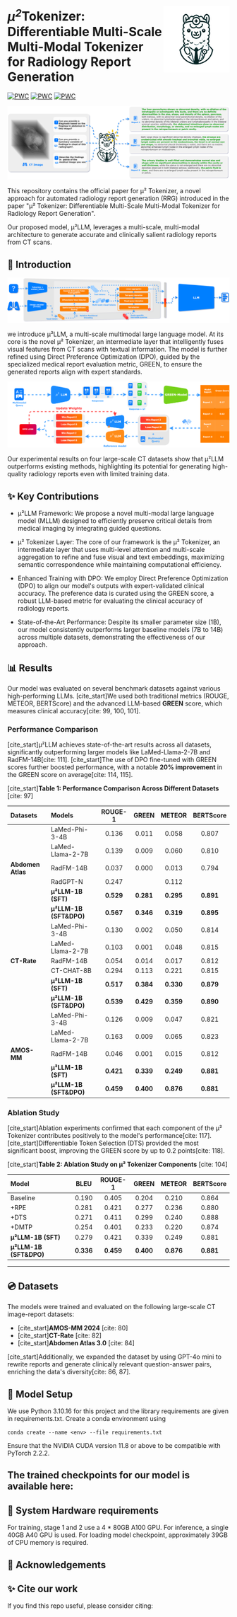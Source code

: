 <p>
  <h1>
    <img src="./assets/logo.png" height=150px align="right"/>
   <var>&micro<sup>2</sup></var>Tokenizer: Differentiable Multi-Scale Multi-Modal Tokenizer for Radiology Report Generation
  </h1>
</p>

[![PWC](https://img.shields.io/badge/%F0%9F%93%8E%20arXiv-Paper-red)](https://arxiv.org/pdf/)
[![PWC](https://img.shields.io/badge/%F0%9F%8C%8E%20Website-Official%20Page-blue)]()
[![PWC](https://img.shields.io/badge/HuggingFace-Demo-Green)]()



<p align="center">
  <img src="./assets/cover.svg">
</p>


This repository contains the official paper for μ² Tokenizer, a novel approach for automated radiology report generation (RRG) introduced in the paper "μ² Tokenizer: Differentiable Multi-Scale Multi-Modal Tokenizer for Radiology Report Generation".

Our proposed model, μ²LLM, leverages a multi-scale, multi-modal architecture to generate accurate and clinically salient radiology reports from CT scans.

## 🚀 Introduction

<img src="./assets/ullm.svg">

we introduce μ²LLM, a multi-scale multimodal large language model. At its core is the novel μ² Tokenizer, an intermediate layer that intelligently fuses visual features from CT scans with textual information. The model is further refined using Direct Preference Optimization (DPO), guided by the specialized medical report evaluation metric, GREEN, to ensure the generated reports align with expert standards.

<img src="./assets/dpo.svg">

Our experimental results on four large-scale CT datasets show that μ²LLM outperforms existing methods, highlighting its potential for generating high-quality radiology reports even with limited training data.

## ✨ Key Contributions
- μ²LLM Framework: We propose a novel multi-modal large language model (MLLM) designed to efficiently preserve critical details from medical imaging by integrating guided questions.
- μ² Tokenizer Layer: The core of our framework is the μ² Tokenizer, an intermediate layer that uses multi-level attention and multi-scale aggregation to refine and fuse visual and text embeddings, maximizing semantic correspondence while maintaining computational efficiency.
- Enhanced Training with DPO: We employ Direct Preference Optimization (DPO) to align our model's outputs with expert-validated clinical accuracy. The preference data is curated using the GREEN score, a robust LLM-based metric for evaluating the clinical accuracy of radiology reports.


- State-of-the-Art Performance: Despite its smaller parameter size (1B), our model consistently outperforms larger baseline models (7B to 14B) across multiple datasets, demonstrating the effectiveness of our approach.

## 📊 Results

Our model was evaluated on several benchmark datasets against various high-performing LLMs. [cite\_start]We used both traditional metrics (ROUGE, METEOR, BERTScore) and the advanced LLM-based **GREEN** score, which measures clinical accuracy[cite: 99, 100, 101].

### Performance Comparison

[cite\_start]μ²LLM achieves state-of-the-art results across all datasets, significantly outperforming larger models like LaMed-Llama-2-7B and RadFM-14B[cite: 111]. [cite\_start]The use of DPO fine-tuned with GREEN scores further boosted performance, with a notable **20% improvement** in the GREEN score on average[cite: 114, 115].

[cite\_start]**Table 1: Performance Comparison Across Different Datasets** [cite: 97]

| Datasets          | Models                  |  ROUGE-1  |   GREEN   |  METEOR   | BERTScore |
| :---------------- | :---------------------- | :-------: | :-------: | :-------: | :-------: |
|                   | LaMed-Phi-3-4B          |   0.136   |   0.011   |   0.058   |   0.807   |
|                   | LaMed-Llama-2-7B        |   0.139   |   0.009   |   0.060   |   0.810   |
| **Abdomen Atlas** | RadFM-14B               |   0.037   |   0.000   |   0.013   |   0.794   |
|                   | RadGPT-N                |   0.247   |           |   0.112   |           |
|                   | **μ²LLM-1B (SFT)**      | **0.529** | **0.281** | **0.295** | **0.891** |
|                   | **μ²LLM-1B (SFT\&DPO)** | **0.567** | **0.346** | **0.319** | **0.895** |
|                   | LaMed-Phi-3-4B          |   0.130   |   0.002   |   0.050   |   0.814   |
|                   | LaMed-Llama-2-7B        |   0.103   |   0.001   |   0.048   |   0.815   |
| **CT-Rate**       | RadFM-14B               |   0.054   |   0.014   |   0.017   |   0.812   |
|                   | CT-CHAT-8B              |   0.294   |   0.113   |   0.221   |   0.815   |
|                   | **μ²LLM-1B (SFT)**      | **0.517** | **0.384** | **0.330** | **0.879** |
|                   | **μ²LLM-1B (SFT\&DPO)** | **0.539** | **0.429** | **0.359** | **0.890** |
|                   | LaMed-Phi-3-4B          |   0.126   |   0.009   |   0.047   |   0.821   |
|                   | LaMed-Llama-2-7B        |   0.163   |   0.009   |   0.065   |   0.823   |
| **AMOS-MM**       | RadFM-14B               |   0.046   |   0.001   |   0.015   |   0.812   |
|                   | **μ²LLM-1B (SFT)**      | **0.421** | **0.339** | **0.249** | **0.881** |
|                   | **μ²LLM-1B (SFT\&DPO)** | **0.459** | **0.400** | **0.876** | **0.881** |

### Ablation Study

[cite\_start]Ablation experiments confirmed that each component of the μ² Tokenizer contributes positively to the model's performance[cite: 117]. [cite\_start]Differentiable Token Selection (DTS) provided the most significant boost, improving the GREEN score by up to 0.2 points[cite: 118].

[cite\_start]**Table 2: Ablation Study on μ² Tokenizer Components** [cite: 104]

| Model                   |   BLEU    |  ROUGE-1  |   GREEN   |  METEOR   | BERTScore |
| :---------------------- | :-------: | :-------: | :-------: | :-------: | :-------: |
| Baseline                |   0.190   |   0.405   |   0.204   |   0.210   |   0.864   |
| +RPE                    |   0.281   |   0.421   |   0.277   |   0.236   |   0.880   |
| +DTS                    |   0.271   |   0.411   |   0.299   |   0.240   |   0.888   |
| +DMTP                   |   0.254   |   0.401   |   0.233   |   0.220   |   0.874   |
| **μ²LLM-1B (SFT)**      |   0.279   |   0.421   |   0.339   |   0.249   |   0.881   |
| **μ²LLM-1B (SFT\&DPO)** | **0.336** | **0.459** | **0.400** | **0.876** | **0.881** |

-----

## 

## 💿 Datasets

The models were trained and evaluated on the following large-scale CT image-report datasets:

  * [cite\_start]**AMOS-MM 2024** [cite: 80]
  * [cite\_start]**CT-Rate** [cite: 82]
  * [cite\_start]**Abdomen Atlas 3.0** [cite: 84]

[cite\_start]Additionally, we expanded the dataset by using GPT-4o mini to rewrite reports and generate clinically relevant question-answer pairs, enriching the data's diversity[cite: 86, 87].

## 🤖 Model Setup

We use Python 3.10.16 for this project and the library requirements are given in requirements.txt. Create a conda environment using

```
conda create --name <env> --file requirements.txt
```

Ensure that the NVIDIA CUDA version 11.8 or above to be compatible with PyTorch 2.2.2.


The trained checkpoints for our model is available here:
- 


## 🧰 System Hardware requirements

For training, stage 1 and 2 use a 4 * 80GB A100 GPU. For inference, a single 40GB A40 GPU is used. For loading model checkpoint, approximately 39GB of CPU memory is required.

## 🫡 Acknowledgements



## ✨ Cite our work

If you find this repo useful, please consider citing: 

```bibtex

```